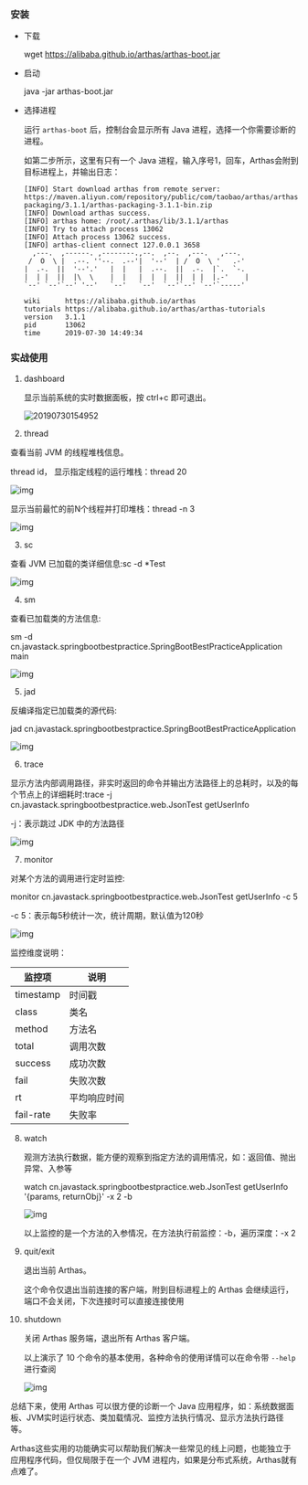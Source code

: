 ### 安装

* 下载

  wget https://alibaba.github.io/arthas/arthas-boot.jar

* 启动

  java -jar arthas-boot.jar

* 选择进程

  运行 `arthas-boot` 后，控制台会显示所有 Java 进程，选择一个你需要诊断的进程。

  如第二步所示，这里有只有一个 Java 进程，输入序号1，回车，Arthas会附到目标进程上，并输出日志：

  ~~~
  [INFO] Start download arthas from remote server: https://maven.aliyun.com/repository/public/com/taobao/arthas/arthas-packaging/3.1.1/arthas-packaging-3.1.1-bin.zip
  [INFO] Download arthas success.
  [INFO] arthas home: /root/.arthas/lib/3.1.1/arthas
  [INFO] Try to attach process 13062
  [INFO] Attach process 13062 success.
  [INFO] arthas-client connect 127.0.0.1 3658
    ,---.  ,------. ,--------.,--.  ,--.  ,---.   ,---.                       
   /  O  \ |  .--. ''--.  .--'|  '--'  | /  O  \ '   .-'                    
  |  .-.  ||  '--'.'   |  |   |  .--.  ||  .-.  |`.  `-.                     
  |  | |  ||  |\  \    |  |   |  |  |  ||  | |  |.-'    |                    
  `--' `--'`--' '--'   `--'   `--'  `--'`--' `--'`-----'                      
  
  wiki      https://alibaba.github.io/arthas                                 
  tutorials https://alibaba.github.io/arthas/arthas-tutorials                
  version   3.1.1                                                             
  pid       13062                                                             
  time      2019-07-30 14:49:34
  ~~~

### 实战使用

1. dashboard

   显示当前系统的实时数据面板，按 ctrl+c 即可退出。

   ![20190730154952](H:\笔记\图片\Arthas\20190730154952.png)

2.  thread

   查看当前 JVM 的线程堆栈信息。

   thread id， 显示指定线程的运行堆栈：thread 20

   ![img](H:\笔记\图片\Arthas\20190730163759.png)

   显示当前最忙的前N个线程并打印堆栈：thread -n 3

   ![img](H:\笔记\图片\Arthas\20190730163734.png)

3.  sc

   查看 JVM 已加载的类详细信息:sc -d *Test

   ![img](H:\笔记\图片\Arthas\20190730155704.png)

4.  sm

   查看已加载类的方法信息:

   sm -d cn.javastack.springbootbestpractice.SpringBootBestPracticeApplication main

   ![img](H:\笔记\图片\Arthas\20190730160555.png)

5.  jad

   反编译指定已加载类的源代码:

   jad cn.javastack.springbootbestpractice.SpringBootBestPracticeApplication

   ![img](H:\笔记\图片\Arthas\20190730155942.png)

6.  trace

   显示方法内部调用路径，非实时返回的命令并输出方法路径上的总耗时，以及的每个节点上的详细耗时:trace -j cn.javastack.springbootbestpractice.web.JsonTest getUserInfo

   -j：表示跳过 JDK 中的方法路径

   ![img](H:\笔记\图片\Arthas\20190730165157.png)

7.  monitor

   对某个方法的调用进行定时监控:

   monitor cn.javastack.springbootbestpractice.web.JsonTest getUserInfo -c 5

   -c 5：表示每5秒统计一次，统计周期，默认值为120秒

   ![img](H:\笔记\图片\Arthas\20190730170442.png)

   监控维度说明：

   | 监控项    | 说明         |
   | --------- | ------------ |
   | timestamp | 时间戳       |
   | class     | 类名         |
   | method    | 方法名       |
   | total     | 调用次数     |
   | success   | 成功次数     |
   | fail      | 失败次数     |
   | rt        | 平均响应时间 |
   | fail-rate | 失败率       |

8. watch

   观测方法执行数据，能方便的观察到指定方法的调用情况，如：返回值、抛出异常、入参等

   watch cn.javastack.springbootbestpractice.web.JsonTest getUserInfo '{params, returnObj}' -x 2 -b

   ![img](H:\笔记\图片\Arthas\20190730171659.png)

   以上监控的是一个方法的入参情况，在方法执行前监控：-b，遍历深度：-x 2

9. quit/exit

   退出当前 Arthas。

   这个命令仅退出当前连接的客户端，附到目标进程上的 Arthas 会继续运行，端口不会关闭，下次连接时可以直接连接使用

10. shutdown

	关闭 Arthas 服务端，退出所有 Arthas 客户端。
    
    以上演示了 10 个命令的基本使用，各种命令的使用详情可以在命令带 `--help` 进行查阅
    
    ![img](H:\笔记\图片\Arthas\20190730172757.png)

总结下来，使用 Arthas 可以很方便的诊断一个 Java 应用程序，如：系统数据面板、JVM实时运行状态、类加载情况、监控方法执行情况、显示方法执行路径等。

Arthas这些实用的功能确实可以帮助我们解决一些常见的线上问题，也能独立于应用程序代码，但仅局限于在一个 JVM 进程内，如果是分布式系统，Arthas就有点难了。